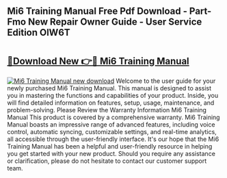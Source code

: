 ## Mi6 Training Manual Free Pdf Download - Part-Fmo New Repair Owner Guide - User Service Edition OlW6T

# <h2><a href="http://cf28770.oget.top/?id=Mi6+Training+Manual">🔗Download New 👉🔴 Mi6 Training Manual</a></h2>

[![Mi6 Training Manual new download](https://i.imgur.com/5g1atiW.png)](http://cf28770.oget.top/?id=Mi6+Training+Manual)
Welcome to the user guide for your newly purchased Mi6 Training Manual. This manual is designed to assist you in mastering the functions and capabilities of your product. Inside, you will find detailed information on features, setup, usage, maintenance, and problem-solving. Please Review the Warranty Information Mi6 Training Manual This product is covered by a comprehensive warranty. Mi6 Training Manual boasts an impressive range of advanced features, including voice control, automatic syncing, customizable settings, and real-time analytics, all accessible through the user-friendly interface. It's our hope that the Mi6 Training Manual has been a helpful and user-friendly resource in helping you get started with your new product. Should you require any assistance or clarification, please do not hesitate to contact our customer support team.
